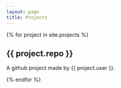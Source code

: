```yaml
---
layout: page
title: Projects
---
```

<head>
<script src="https://ajax.microsoft.com/ajax/jquery/jquery-1.4.2.min.js" type="text/javascript"></script>
<script src="/js/projects.js"></script>
</head>


{% for project in site.projects %}

<div class="github" data-repo="{{ project.repo }}" data-user="{{ project.user }}">
<h2 class="projectTitle">{{ project.repo }}</h2>
<p class="projectDescription">A github project made by {{ project.user }}.</p>
</div>
{% endfor %}
